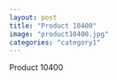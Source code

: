```yaml
---
layout: post
title: "Product 10400"
image: "product10400.jpg"
categories: "category1"
---
```

Product 10400
